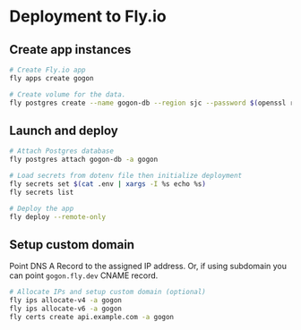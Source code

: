 # Deployment to Fly.io

## Create app instances

```sh
# Create Fly.io app
fly apps create gogon

# Create volume for the data.
fly postgres create --name gogon-db --region sjc --password $(openssl rand -hex 8)
```

## Launch and deploy

```sh
# Attach Postgres database
fly postgres attach gogon-db -a gogon

# Load secrets from dotenv file then initialize deployment
fly secrets set $(cat .env | xargs -I %s echo %s)
fly secrets list

# Deploy the app
fly deploy --remote-only
```

## Setup custom domain

Point DNS A Record to the assigned IP address.
Or, if using subdomain you can point `gogon.fly.dev` CNAME record.

```sh
# Allocate IPs and setup custom domain (optional)
fly ips allocate-v4 -a gogon
fly ips allocate-v6 -a gogon
fly certs create api.example.com -a gogon
```
